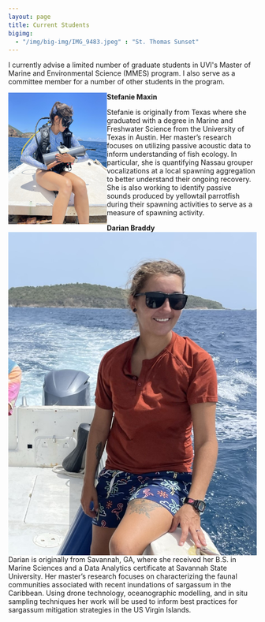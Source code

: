 ```yaml
---
layout: page
title: Current Students
bigimg:
  - "/img/big-img/IMG_9483.jpeg" : "St. Thomas Sunset"
---
```


I currently advise a limited number of graduate students in UVI's Master of Marine and Environmental Science (MMES) program. I also serve as a committee member for a number of other students in the program.   


<img align="left" width="200" src="/img/big-img/stef.jpeg">

**Stefanie Maxin**  

Stefanie is originally from Texas where she graduated with a degree in Marine and Freshwater Science from the University of Texas in Austin. Her master’s research focuses on utilizing passive acoustic data to inform understanding of fish ecology. In particular, she is quantifying Nassau grouper vocalizations at a local spawning aggregation to better understand their ongoing recovery. She is also working to identify passive sounds produced by yellowtail parrotfish during their spawning activities to serve as a measure of spawning activity.    
     
**Darian Braddy**    
<img style="float: right;" src="/img/big-img/darian.jpeg">
Darian is originally from Savannah, GA, where she received her B.S. in Marine Sciences and a Data Analytics certificate at Savannah State University. Her master’s research focuses on characterizing the faunal communities associated with recent inundations of sargassum in the Caribbean. Using drone technology, oceanographic modelling, and in situ sampling techniques her work will be used to inform best practices for sargassum mitigation strategies in the US Virgin Islands.  

